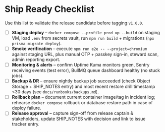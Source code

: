 # Ship Ready Checklist

Use this list to validate the release candidate before tagging `v1.0.0`.

- [ ] **Staging deploy** – `docker compose --profile prod up --build` on staging VM, load `.env` from secrets vault, run `npm run build` + migrations (`npx prisma migrate deploy`).
- [ ] **Smoke verification** – execute `npm run e2e -- --project=chromium` against staging URL, plus manual OTP + passkey sign-in, steward scan, admin reporting export.
- [ ] **Monitoring & alerts** – confirm Uptime Kuma monitors green, Sentry receiving events (test error), BullMQ queue dashboard healthy (no stuck jobs).
- [ ] **Backup & DR** – ensure nightly backup job succeeded (check Object Storage + SHIP_NOTES entry) and most recent restore drill timestamp <30 days (see `docs/runbooks/backups.md`).
- [ ] **Rollback plan** – document current container image/tag in incident log; rehearse `docker compose` rollback or database restore path in case of deploy failure.
- [ ] **Release approval** – capture sign-off from release captain & stakeholders, update SHIP_NOTES with decision and link to issue tracker entry.
